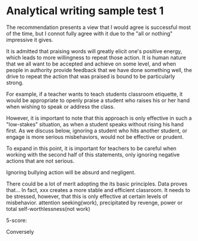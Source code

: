 # Analytical writing sample test 1

The recommendation presents a view that I would agree is successful most of the time, but I connot fully agree with it due to the "all or nothing" impressive it gives.

It is admitted that praising words will greatly elicit one's positive energy, which leads to more willingness to repeat those action. It is human nature that we all want to be accepted and achieve on some level, and when people in authority provide feedback that we have done something well, the drive to repeat the action that was praised is bound to be particularly strong.

For example, if a teacher wants to teach students classroom etiquette, it would be appropriate to openly praise a student who raises his or her hand when wishing to speak or address the class.

However, it is important to note that this approach is only effective in such a "low-stakes" situation, as when a student speaks without rising his hand first. As we discuss below, ignoring a student who hits another student, or engage is more serious misbehaviors, would not be effective or prudent.

To expand in this point, it is important for teachers  to be careful when working with the second half of this statements, only ignoring negative actions that are not serious.

Ignoring bullying action will be absurd and negligent.

There could be a lot of merit adopting the its basic principles. Data proves that... In fact, xxx creates a more stable and efficient classroom. It needs to be stressed, however, that this is only effective at certain levels of misbehavior. attention seeking(work), precipitated by revenge, power or total self-worthlessness(not work)

5-score:

Conversely
